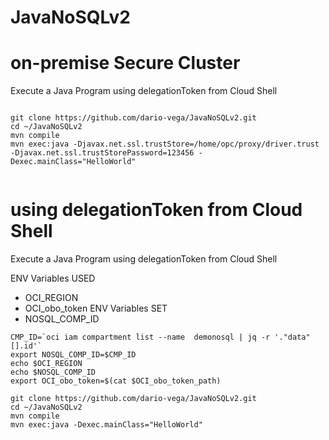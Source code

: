 # JavaNoSQLv2

# on-premise Secure Cluster

Execute a Java Program using delegationToken from Cloud Shell

````

git clone https://github.com/dario-vega/JavaNoSQLv2.git
cd ~/JavaNoSQLv2
mvn compile
mvn exec:java -Djavax.net.ssl.trustStore=/home/opc/proxy/driver.trust -Djavax.net.ssl.trustStorePassword=123456 -Dexec.mainClass="HelloWorld"


````

# using delegationToken from Cloud Shell

Execute a Java Program using delegationToken from Cloud Shell

ENV Variables USED
- OCI_REGION
- OCI_obo_token
ENV Variables SET
- NOSQL_COMP_ID


````
CMP_ID=`oci iam compartment list --name  demonosql | jq -r '."data"[].id'`
export NOSQL_COMP_ID=$CMP_ID
echo $OCI_REGION
echo $NOSQL_COMP_ID
export OCI_obo_token=$(cat $OCI_obo_token_path) 

git clone https://github.com/dario-vega/JavaNoSQLv2.git
cd ~/JavaNoSQLv2
mvn compile
mvn exec:java -Dexec.mainClass="HelloWorld"

````
